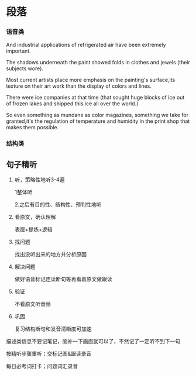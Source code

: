 # 段落

### 语音类

And industrial applications of refrigerated air have been extremely important.

The shadows underneath the paint showed folds in clothes and jewels (their subjects wore).

Most current artists place more emphasis on the painting's surface,its texture on their art work than the display of colors and lines.

There were ice companies at that time (that sought huge blocks of ice out of frozen lakes and shipped this ice all over the world.)

So even something as mundane as color magazines, something we take for granted,it's the regulation of temperature and humidity in the print shop that makes them possible.

### 结构类



## 句子精听

1. 听，策略性地听3-4遍

   1整体听

   2.之后有目的性、结构性、预判性地听

2. 看原文，确认理解

   表层+提炼+逻辑

3. 找问题

   找出没听出来的地方并分析原因

4. 解决问题

   做好语音标记连读断句等再看着原文做跟读

5. 验证

   不看原文听音频

6. 巩固

   复习结构断句和发音清晰度可加速





描述类信息不要记笔记，脑补一下画面就可以了，不然记了一定听不到下一句



按精听步骤重听；交标记图&跟读录音

每日必考词打卡；问题词汇录音